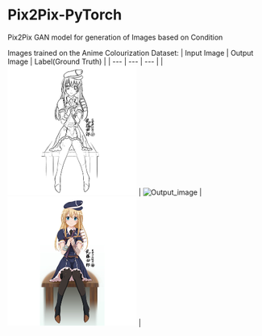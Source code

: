 # Pix2Pix-PyTorch
Pix2Pix GAN model for generation of Images based on Condition

Images trained on the Anime Colourization Dataset: 
| Input Image | Output Image | Label(Ground Truth)   |
| --- | --- | --- |
| ![Input_image](https://github.com/7wikd/Pix2Pix-PyTorch/blob/master/results/validation/input_0.png) | ![Output_image]() | ![Ground Truth Image](https://github.com/7wikd/GAN-Implementations/blob/master/Pix2Pix/results/validation/label_1.png) |
